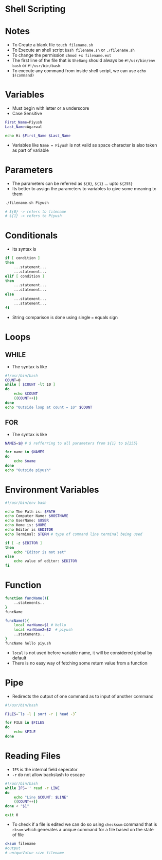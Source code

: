 # Shell Scripting

# Notes
* To Create a blank file ```touch filename.sh```
* To Execute an shell script ```bash filename.sh``` or ```./filename.sh```
* To change the permission ```chmod +x filename.ext```
* The first line of the file that is ```SheBang``` should always be ```#!/usr/bin/env bash``` or ```#!/usr/bin/bash```
* To execute any command from inside shell script, we can use ```echo $(command)```

# Variables
* Must begin with letter or a underscore
* Case Sensitive
```sh
First_Name=Piyush
Last_Name=Agarwal

echo Hi $First_Name $Last_Name
```
* Variables like ```Name = Piyush``` is not valid as space character is also taken as part of variable

# Parameters
* The parameters can be referred as ```${0}```, ```${1}``` ... upto ```${255}```
* Its better to assign the parameters to variables to give some meaning to them
```sh
./filename.sh Piyush

# ${0} -> refers to filename
# ${1} -> refers to Piyush
```

# Conditionals
* Its syntax is
```sh
if [ condition ]
then
    ...statement...
    ...statement...
elif [ condition ]
then
    ...statement...
    ...statement...
else
    ...statement...
    ...statement...
fi
```
* String comparison is done using single ```=``` equals sign

# Loops

## WHILE
* The syntax is like
```sh
#!/usr/bin/bash
COUNT=0
while [ $COUNT -lt 10 ]
do
    echo $COUNT
    ((COUNT++))
done
echo "Outside loop at count = 10" $COUNT
```

## FOR
* The syntax is like
```sh
NAMES=$@ # $ refferring to all parameters from ${1} to ${255}

for name in $NAMES
do
    echo $name
done
echo "Outside piyush"
```

# Environment Variables

```sh
#!/usr/bin/env bash

echo The Path is: $PATH
echo Computer Name: $HOSTNAME
echo UserName: $USER
echo Home is: $HOME
echo Editor is $EDITOR
echo Terminal: $TERM # type of command line terminal being used

if [ -z $EDITOR ]
then
    echo "Editor is not set"
else
    echo value of editor: $EDITOR
fi
```

# Function
```sh
function funcName(){
    ..statements..
}
funcName
```
```sh
funcName(){
    local varName=$1 # hello
    local varName2=$2  # piyush
    ..statements..
}
funcName hello piyush
```
* ```local``` is not used before variable name, it will be considered global by default
* There is no easy way of fetching some return value from a function

# Pipe
* Redirects the output of one command as to input of another command
```sh
#!/usr/bin/bash

FILES=`ls -l | sort -r | head -3`

for FILE in $FILES
do
    echo $FILE
done
```

# Reading Files
* ```IFS``` is the internal field seperator
* ```-r``` do not allow backslash to escape
```sh
#!/usr/bin/bash
while IFS='' read -r LINE
do
    echo "Line $COUNT: $LINE"
    ((COUNT++))
done < "$1"

exit 0
```
* To check if a file is edited we can do so using ```checksum``` command that is ```cksum``` which generates a unique command for a file based on the state of file
```sh
cksum filename
#output
# uniqueValue size filename
```
